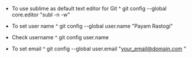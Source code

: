 - To use sublime as default text editor for Git
^ git config --global core.editor "subl -n -w"

- To set user name
^ git config --global user.name "Payam Rastogi"

- Check username 
^  git config user.name

- To set email
^ git config --global user.email "your_email@domain.com
"